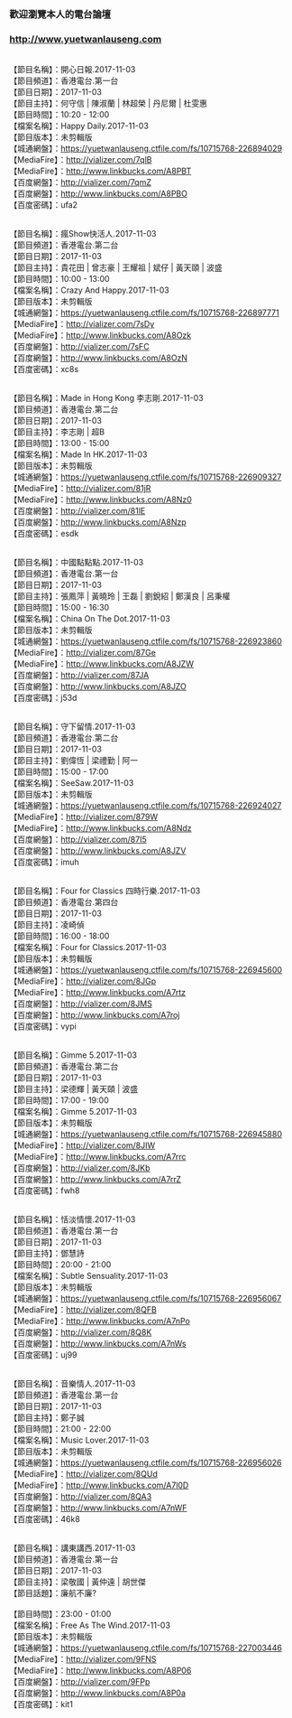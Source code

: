 ### 歡迎瀏覽本人的電台論壇
### http://www.yuetwanlauseng.com

<br>【節目名稱】：開心日報.2017-11-03
<br>【節目頻道】：香港電台.第一台
<br>【節目日期】：2017-11-03
<br>【節目主持】：何守信 | 陳淑蘭 | 林超榮 | 丹尼爾 | 杜雯惠
<br>【節目時間】：10:20 - 12:00
<br>【檔案名稱】：Happy Daily.2017-11-03
<br>【節目版本】：未剪輯版
<br>【城通網盤】：https://yuetwanlauseng.ctfile.com/fs/10715768-226894029
<br>【MediaFire】：http://vializer.com/7qlB
<br>【MediaFire】：http://www.linkbucks.com/A8PBT
<br>【百度網盤】：http://vializer.com/7qmZ
<br>【百度網盤】：http://www.linkbucks.com/A8PBO
<br>【百度密碼】：ufa2

<br>【節目名稱】：瘋Show快活人.2017-11-03
<br>【節目頻道】：香港電台.第二台
<br>【節目日期】：2017-11-03
<br>【節目主持】：貴花田 | 曾志豪 | 王耀祖 | 斌仔 | 黃天頤 | 波盛
<br>【節目時間】：10:00 - 13:00
<br>【檔案名稱】：Crazy And Happy.2017-11-03
<br>【節目版本】：未剪輯版
<br>【城通網盤】：https://yuetwanlauseng.ctfile.com/fs/10715768-226897771
<br>【MediaFire】：http://vializer.com/7sDy
<br>【MediaFire】：http://www.linkbucks.com/A8Ozk
<br>【百度網盤】：http://vializer.com/7sFC
<br>【百度網盤】：http://www.linkbucks.com/A8OzN
<br>【百度密碼】：xc8s

<br>【節目名稱】：Made in Hong Kong 李志剛.2017-11-03
<br>【節目頻道】：香港電台.第二台
<br>【節目日期】：2017-11-03
<br>【節目主持】：李志剛 | 超B
<br>【節目時間】：13:00 - 15:00
<br>【檔案名稱】：Made In HK.2017-11-03
<br>【節目版本】：未剪輯版
<br>【城通網盤】：https://yuetwanlauseng.ctfile.com/fs/10715768-226909327
<br>【MediaFire】：http://vializer.com/81jR
<br>【MediaFire】：http://www.linkbucks.com/A8Nz0
<br>【百度網盤】：http://vializer.com/81lE
<br>【百度網盤】：http://www.linkbucks.com/A8Nzp
<br>【百度密碼】：esdk

<br>【節目名稱】：中國點點點.2017-11-03
<br>【節目頻道】：香港電台.第一台
<br>【節目日期】：2017-11-03
<br>【節目主持】：張鳳萍 | 黃曉玲 | 王磊 | 劉銳紹 | 鄭漢良 | 呂秉權
<br>【節目時間】：15:00 - 16:30
<br>【檔案名稱】：China On The Dot.2017-11-03
<br>【節目版本】：未剪輯版
<br>【城通網盤】：https://yuetwanlauseng.ctfile.com/fs/10715768-226923860
<br>【MediaFire】：http://vializer.com/87Ge
<br>【MediaFire】：http://www.linkbucks.com/A8JZW
<br>【百度網盤】：http://vializer.com/87JA
<br>【百度網盤】：http://www.linkbucks.com/A8JZO
<br>【百度密碼】：j53d

<br>【節目名稱】：守下留情.2017-11-03
<br>【節目頻道】：香港電台.第二台
<br>【節目日期】：2017-11-03
<br>【節目主持】：劉偉恆 | 梁禮勤 | 阿一
<br>【節目時間】：15:00 - 17:00
<br>【檔案名稱】：SeeSaw.2017-11-03
<br>【節目版本】：未剪輯版
<br>【城通網盤】：https://yuetwanlauseng.ctfile.com/fs/10715768-226924027
<br>【MediaFire】：http://vializer.com/879W
<br>【MediaFire】：http://www.linkbucks.com/A8Ndz
<br>【百度網盤】：http://vializer.com/87I5
<br>【百度網盤】：http://www.linkbucks.com/A8JZV
<br>【百度密碼】：imuh

<br>【節目名稱】：Four for Classics 四時行樂.2017-11-03
<br>【節目頻道】：香港電台.第四台
<br>【節目日期】：2017-11-03
<br>【節目主持】：凌崎偵
<br>【節目時間】：16:00 - 18:00
<br>【檔案名稱】：Four for Classics.2017-11-03
<br>【節目版本】：未剪輯版
<br>【城通網盤】：https://yuetwanlauseng.ctfile.com/fs/10715768-226945600
<br>【MediaFire】：http://vializer.com/8JGp
<br>【MediaFire】：http://www.linkbucks.com/A7rtz
<br>【百度網盤】：http://vializer.com/8JMS
<br>【百度網盤】：http://www.linkbucks.com/A7roj
<br>【百度密碼】：vypi

<br>【節目名稱】：Gimme 5.2017-11-03
<br>【節目頻道】：香港電台.第二台
<br>【節目日期】：2017-11-03
<br>【節目主持】：梁德輝 | 黃天頤 | 波盛
<br>【節目時間】：17:00 - 19:00
<br>【檔案名稱】：Gimme 5.2017-11-03
<br>【節目版本】：未剪輯版
<br>【城通網盤】：https://yuetwanlauseng.ctfile.com/fs/10715768-226945880
<br>【MediaFire】：http://vializer.com/8JIW
<br>【MediaFire】：http://www.linkbucks.com/A7rrc
<br>【百度網盤】：http://vializer.com/8JKb
<br>【百度網盤】：http://www.linkbucks.com/A7rrZ
<br>【百度密碼】：fwh8

<br>【節目名稱】：恬淡情懷.2017-11-03
<br>【節目頻道】：香港電台.第一台
<br>【節目日期】：2017-11-03
<br>【節目主持】：鄧慧詩
<br>【節目時間】：20:00 - 21:00
<br>【檔案名稱】：Subtle Sensuality.2017-11-03
<br>【節目版本】：未剪輯版
<br>【城通網盤】：https://yuetwanlauseng.ctfile.com/fs/10715768-226956067
<br>【MediaFire】：http://vializer.com/8QFB
<br>【MediaFire】：http://www.linkbucks.com/A7nPo
<br>【百度網盤】：http://vializer.com/8Q8K
<br>【百度網盤】：http://www.linkbucks.com/A7nWs
<br>【百度密碼】：uj99

<br>【節目名稱】：音樂情人.2017-11-03
<br>【節目頻道】：香港電台.第一台
<br>【節目日期】：2017-11-03
<br>【節目主持】：鄭子誠
<br>【節目時間】：21:00 - 22:00
<br>【檔案名稱】：Music Lover.2017-11-03
<br>【節目版本】：未剪輯版
<br>【城通網盤】：https://yuetwanlauseng.ctfile.com/fs/10715768-226956026
<br>【MediaFire】：http://vializer.com/8QUd
<br>【MediaFire】：http://www.linkbucks.com/A7l0D
<br>【百度網盤】：http://vializer.com/8QA3
<br>【百度網盤】：http://www.linkbucks.com/A7nWF
<br>【百度密碼】：46k8

<br>【節目名稱】：講東講西.2017-11-03
<br>【節目頻道】：香港電台.第一台
<br>【節目日期】：2017-11-03
<br>【節目主持】：梁敬國 | 黃仲遠 | 胡世傑
<br>【節目話題】：廉航不廉?  
<br>【節目時間】：23:00 - 01:00
<br>【檔案名稱】：Free As The Wind.2017-11-03
<br>【節目版本】：未剪輯版
<br>【城通網盤】：https://yuetwanlauseng.ctfile.com/fs/10715768-227003446
<br>【MediaFire】：http://vializer.com/9FNS
<br>【MediaFire】：http://www.linkbucks.com/A8P06
<br>【百度網盤】：http://vializer.com/9FPp
<br>【百度網盤】：http://www.linkbucks.com/A8P0a
<br>【百度密碼】：kit1

